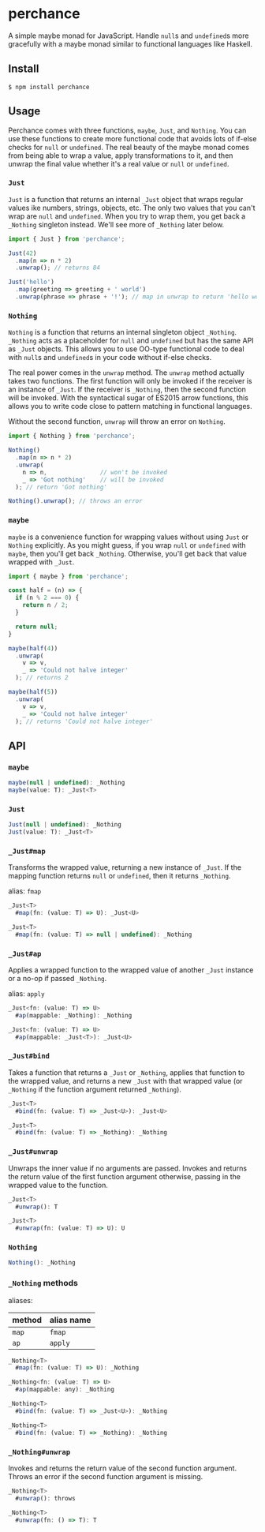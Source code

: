 # perchance

A simple maybe monad for JavaScript. Handle `null`s and `undefined`s more
gracefully with a maybe monad similar to functional languages like Haskell.

## Install

    $ npm install perchance

## Usage

Perchance comes with three functions, `maybe`, `Just`, and `Nothing`. You can
use these functions to create more functional code that avoids lots of if-else
checks for `null` or `undefined`. The real beauty of the maybe monad comes from
being able to wrap a value, apply transformations to it, and then unwrap the
final value whether it's a real value or `null` or `undefined`.

### `Just`

`Just` is a function that returns an internal `_Just` object that wraps regular
values ike numbers, strings, objects, etc. The only two values that you can't
wrap are `null` and `undefined`. When you try to wrap them, you get back a
`_Nothing` singleton instead. We'll see more of `_Nothing` later below.


```js
import { Just } from 'perchance';

Just(42)
  .map(n => n * 2)
  .unwrap(); // returns 84

Just('hello')
  .map(greeting => greeting + ' world')
  .unwrap(phrase => phrase + '!'); // map in unwrap to return 'hello world!'
```

### `Nothing`

`Nothing` is a function that returns an internal singleton object `_Nothing`.
`_Nothing` acts as a placeholder for `null` and `undefined` but has the same API
as `_Just` objects. This allows you to use OO-type functional code to deal with
`null`s and `undefined`s in your code without if-else checks.

The real power comes in the `unwrap` method. The `unwrap` method actually takes
two functions. The first function will only be invoked if the receiver is an
instance of `_Just`. If the receiver is `_Nothing`, then the second function
will be invoked. With the syntactical sugar of ES2015 arrow functions, this
allows you to write code close to pattern matching in functional languages.

Without the second function, `unwrap` will throw an error on `Nothing`.

```js
import { Nothing } from 'perchance';

Nothing()
  .map(n => n * 2)
  .unwrap(
    n => n,               // won't be invoked
    _ => 'Got nothing'    // will be invoked
  ); // return 'Got nothing'

Nothing().unwrap(); // throws an error
```

### `maybe`

`maybe` is a convenience function for wrapping values without using `Just` or
`Nothing` explicitly. As you might guess, if you wrap `null` or `undefined` with
`maybe`, then you'll get back `_Nothing`. Otherwise, you'll get back that value
wrapped with `_Just`.

```js
import { maybe } from 'perchance';

const half = (n) => {
  if (n % 2 === 0) {
    return n / 2;
  }

  return null;
}

maybe(half(4))
  .unwrap(
    v => v,
    _ => 'Could not halve integer'
  ); // returns 2

maybe(half(5))
  .unwrap(
    v => v,
    _ => 'Could not halve integer'
  ); // returns 'Could not halve integer'
```

## API

### `maybe`

```js
maybe(null | undefined): _Nothing
maybe(value: T): _Just<T>
```

### `Just`

```js
Just(null | undefined): _Nothing
Just(value: T): _Just<T>
```

### `_Just#map`

Transforms the wrapped value, returning a new instance of `_Just`. If the
mapping function returns `null` or `undefined`, then it returns `_Nothing`.

alias: `fmap`

```js
_Just<T>
  #map(fn: (value: T) => U): _Just<U>

_Just<T>
  #map(fn: (value: T) => null | undefined): _Nothing
```

### `_Just#ap`

Applies a wrapped function to the wrapped value of another `_Just` instance or a
no-op if passed `_Nothing`.

alias: `apply`

```js
_Just<fn: (value: T) => U>
  #ap(mappable: _Nothing): _Nothing

_Just<fn: (value: T) => U>
  #ap(mappable: _Just<T>): _Just<U>
```

### `_Just#bind`

Takes a function that returns a `_Just` or `_Nothing`, applies that function to
the wrapped value, and returns a new `_Just` with that wrapped value (or
`_Nothing` if the function argument returned `_Nothing`).

```js
_Just<T>
  #bind(fn: (value: T) => _Just<U>): _Just<U>

_Just<T>
  #bind(fn: (value: T) => _Nothing): _Nothing
```

### `_Just#unwrap`

Unwraps the inner value if no arguments are passed. Invokes and returns the
return value of the first function argument otherwise, passing in the wrapped
value to the function.

```js
_Just<T>
  #unwrap(): T

_Just<T>
  #unwrap(fn: (value: T) => U): U
```

### `Nothing`

```js
Nothing(): _Nothing
```

### `_Nothing` methods

aliases:

| method | alias name |
| ------ | ---------- |
| `map`  | `fmap`     |
| `ap`   | `apply`    |

```js
_Nothing<T>
  #map(fn: (value: T) => U): _Nothing

_Nothing<fn: (value: T) => U>
  #ap(mappable: any): _Nothing

_Nothing<T>
  #bind(fn: (value: T) => _Just<U>): _Nothing

_Nothing<T>
  #bind(fn: (value: T) => _Nothing): _Nothing
```

### `_Nothing#unwrap`

Invokes and returns the return value of the second function argument. Throws an
error if the second function argument is missing.

```js
_Nothing<T>
  #unwrap(): throws

_Nothing<T>
  #unwrap(fn: () => T): T
```
